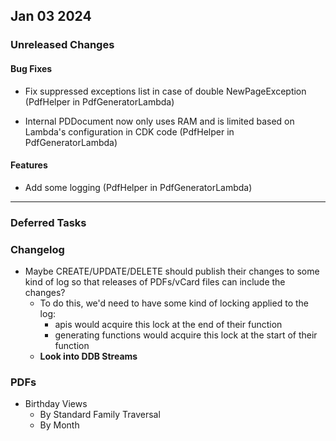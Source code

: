 ## Jan 03 2024

### Unreleased Changes

#### Bug Fixes

- Fix suppressed exceptions list in case of double NewPageException (PdfHelper in PdfGeneratorLambda)

- Internal PDDocument now only uses RAM and is limited based on Lambda's configuration in CDK code (PdfHelper in
  PdfGeneratorLambda)

#### Features

- Add some logging (PdfHelper in PdfGeneratorLambda)

---

### Deferred Tasks

### Changelog

- Maybe CREATE/UPDATE/DELETE should publish their changes to some kind of log so that releases of PDFs/vCard files can
  include the changes?
    - To do this, we'd need to have some kind of locking applied to the log:
        - apis would acquire this lock at the end of their function
        - generating functions would acquire this lock at the start of their function
    - **Look into DDB Streams**

### PDFs

- Birthday Views
    - By Standard Family Traversal
    - By Month
